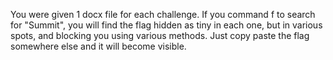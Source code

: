 You were given 1 docx file for each challenge. If you command f to search for "Summit", you will find the flag hidden as tiny in each one, but in various spots, and blocking you using various methods. Just copy paste the flag somewhere else and it will become visible.

